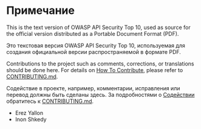 Примечание
======

This is the text version of OWASP API Security Top 10, used as source for the
official version distributed as a Portable Document Format (PDF).

Это текстовая версия OWASP API Security Top 10, используемая для создания официальной версии распространяемой в формате PDF.

Contributions to the project such as comments, corrections, or translations
should be done here. For details on [How To Contribute][1], please refer to
[CONTRIBUTING.md][1].

Содействие в проекте, например, комментарии, исправления или перевод должны быть сделаны здесь. За подробностями о [Содействии][1] обратитесь к [CONTRIBUTING.md][1].

* Erez Yallon
* Inon Shkedy

[1]: ../../CONTRIBUTING.md
